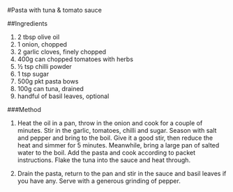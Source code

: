 #Pasta with tuna & tomato sauce

##Ingredients
1. 2 tbsp olive oil
2. 1 onion, chopped
3. 2 garlic cloves, finely chopped
4. 400g can chopped tomatoes with herbs
5. ½ tsp chilli powder
6. 1 tsp sugar
7. 500g pkt pasta bows
8. 100g can tuna, drained
9. handful of basil leaves, optional


###Method

1. Heat the oil in a pan, throw in the onion and cook for a couple of minutes. Stir in the garlic, tomatoes, chilli and sugar. Season with salt and pepper and bring to the boil. Give it a good stir, then reduce the heat and simmer for 5 minutes.
Meanwhile, bring a large pan of salted water to the boil. Add the pasta and cook according to packet instructions. Flake the tuna into the sauce and heat through. 

2. Drain the pasta, return to the pan and stir in the sauce and basil leaves if you have any. Serve with a generous grinding of pepper.

